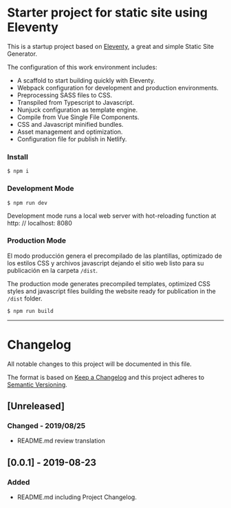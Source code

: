 # Starter project for static site using Eleventy

This is a startup project based on [Eleventy](https://www.11ty.io), a great and simple Static Site Generator.

The configuration of this work environment includes:

- A scaffold to start building quickly with Eleventy.
- Webpack configuration for development and production environments.
- Preprocessing SASS files to CSS.
- Transpiled from Typescript to Javascript.
- Nunjuck configuration as template engine.
- Compile from Vue Single File Components.
- CSS and Javascript minified bundles.
- Asset management and optimization.
- Configuration file for publish in Netlify.



### Install

```
$ npm i
```

### Development Mode

```
$ npm run dev
```

Development mode runs a local web server with hot-reloading function at http: // localhost: 8080

### Production Mode

El modo producción genera el precompilado de las plantillas, optimizado de los estilos CSS y archivos javascript dejando el sitio web listo para su publicación en la carpeta ```/dist```.

The production mode generates precompiled templates, optimized CSS styles and javascript files building the website ready for publication in the ```/dist``` folder.

```
$ npm run build
```

---

# Changelog

All notable changes to this project will be documented in this file.

The format is based on [Keep a Changelog](http://keepachangelog.com/en/1.0.0/)
and this project adheres to [Semantic Versioning](http://semver.org/spec/v2.0.0.html).


## [Unreleased]

### Changed - 2019/08/25
- README.md review translation


## [0.0.1] - 2019-08-23

### Added
- README.md including Project Changelog.